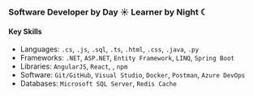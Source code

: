 ### Software Developer by Day ☀ Learner by Night ☾

#### Key Skills 
- Languages: `.cs`, `.js`, `.sql`, `.ts`, `.html`, `.css`, `.java`, `.py`
- Frameworks: `.NET`, `ASP.NET`, `Entity Framework`, `LINQ`, `Spring Boot`
- Libraries: `AngularJS`, `React`, , `npm`
- Software: `Git/GitHub`, `Visual Studio`, `Docker`, `Postman`, `Azure DevOps`
- Databases: `Microsoft SQL Server`, `Redis Cache`
